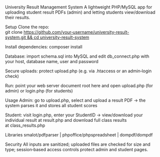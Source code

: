 University Result Management System
A lightweight PHP/MySQL app for uploading student result PDFs (admin) and letting students view/download their results.

Setup
Clone the repo: git clone https://github.com/your‑username/university-result-system.git && cd university-result-system

Install dependencies: composer install

Database: import schema.sql into MySQL and edit db_connect.php with your host, database name, user and password

Secure uploads: protect upload.php (e.g. via .htaccess or an admin‑login check)

Run: point your web server document root here and open upload.php (for admin) or login.php (for students)

Usage
Admin: go to upload.php, select and upload a result PDF → the system parses it and stores all student scores

Student: visit login.php, enter your StudentID → view/download your individual result at result.php and download full class results at class_results.php

Libraries
smalot/pdfparser | phpoffice/phpspreadsheet | dompdf/dompdf

Security
All inputs are sanitized; uploaded files are checked for size and type; session‑based access controls protect admin and student pages.